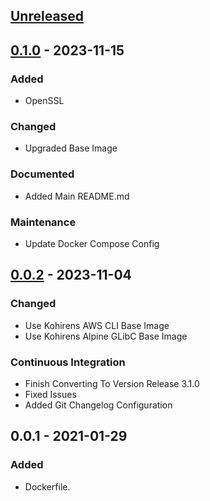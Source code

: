<a name="unreleased"></a>
## [Unreleased]


<a name="0.1.0"></a>
## [0.1.0] - 2023-11-15
### Added
- OpenSSL

### Changed
- Upgraded Base Image

### Documented
- Added Main README.md

### Maintenance
- Update Docker Compose Config


<a name="0.0.2"></a>
## [0.0.2] - 2023-11-04
### Changed
- Use Kohirens AWS CLI Base Image
- Use Kohirens Alpine GLibC Base Image

### Continuous Integration
- Finish Converting To Version Release 3.1.0
- Fixed Issues
- Added Git Changelog Configuration


<a name="0.0.1"></a>
## 0.0.1 - 2021-01-29
### Added
- Dockerfile.


[Unreleased]: https://github.com/kohirens/docker-circleci-aws-iac-tf/compare/0.1.0...HEAD
[0.1.0]: https://github.com/kohirens/docker-circleci-aws-iac-tf/compare/0.0.2...0.1.0
[0.0.2]: https://github.com/kohirens/docker-circleci-aws-iac-tf/compare/0.0.1...0.0.2
